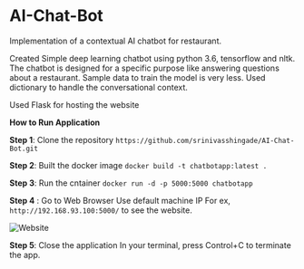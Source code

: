 # **AI-Chat-Bot**
Implementation of a contextual AI chatbot for restaurant.

Created Simple deep learning chatbot using python 3.6, tensorflow and nltk. 
The chatbot is designed for a specific purpose like answering questions about a restaurant. 
Sample data to train the model is very less.
Used dictionary to handle the conversational context. 

Used Flask for hosting the website

**How to Run Application**

**Step 1**: Clone the repository
 ```https://github.com/srinivasshingade/AI-Chat-Bot.git```
 
 **Step 2**: Built the docker image
 ```docker build -t chatbotapp:latest .```
 
 **Step 3**: Run the cntainer
 ```docker run -d -p 5000:5000 chatbotapp```
 
 **Step 4** : Go to Web Browser
 Use default machine IP For ex, ```http://192.168.93.100:5000/``` to see the website.
 
 ![Website](https://user-images.githubusercontent.com/32945132/64753333-b1597d80-d4d7-11e9-8f7d-64acc921c009.png)
 
**Step 5**: Close the application
In your terminal, press Control+C to terminate the app.

